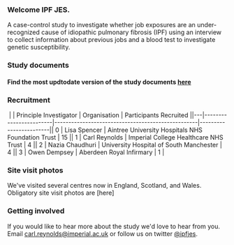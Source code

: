 ### Welcome IPF JES.
A case-control study to investigate whether job exposures are an under-recognized cause of idiopathic pulmonary fibrosis (IPF) using an interview to collect information about previous jobs and a blood test to investigate genetic susceptibility.


### Study documents
#### Find the most updtodate version of the study documents [here](https://github.com/drcjar/ipfjes/blob/master/README.md)

### Recruitment
​
|   | Principle Investigator | Organisation                                      | Participants Recruited ||---|------------------------|---------------------------------------------------|------------------------|| 0 | Lisa Spencer           | Aintree University Hospitals NHS Foundation Trust | 15                     || 1 | Carl Reynolds          | Imperial College Healthcare NHS Trust             | 4                      || 2 | Nazia Chaudhuri        | University Hospital of South Manchester           | 4                      || 3 | Owen Dempsey           | Aberdeen Royal Infirmary                          | 1                      |

### Site visit photos
We've visited several centres now in England, Scotland, and Wales. Obligatory site visit photos are [here]

### Getting involved
If you would like to hear more about the study we'd love to hear from you. Email <carl.reynolds@imperial.ac.uk> or follow us on twitter [@ipfjes](https://twitter.com/ipfjes). 


